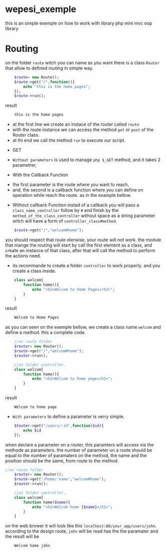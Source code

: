 # wepesi_exemple
this is an simple exemple on how to work with library php mini mvc oop library

# Routing
on the folder `route` witch you can name as you want there is a class `Router` that allow to defined routing in simple way.

```php
    $route= new Route();
    $route->get("/",function(){
        echo "this is the home pages";
    });
    $route->run();
```
result
```php
    this is the home pages
```
- at the first line we create an instace of the router called `route`
- with the route instance we can access the method `get` or `post` of the Router class.
- at thi end we call the method `run` to execute our script.

* GET 
- `Without parameters`
is used to manage `php $_GET` method, and it takes 2 parametrer,
* With the Callback Function
- the first parameter is the route where you want to reach, 
- and, the second is a callback function where you can define on operation while reach the route. as in the example bellow.

* Without callback Function
instad of a callback you will pass a `class_name_controller` follow by `#` and finish by the `method_of_the_class_controller` without space as a string parameter witch will have a form of `controller_class#method`.
```php
    $route->get("/","welcom#home");
```
you should respect that roule oterwise, your route will not work.
the module that mange the routing will start by call the first element as a class, and create an instance of that class, after that will call the method to perform the actions need.
* its recommande to create a folder `controller` to work properly. and you create a class inside.

```php
    class welcom{
        function home(){
            echo "<h2>Welcom to Home Pages</h2>";
        }
    }
```
result
```php
    Welcom to Home Pages
```
as you can seen on the exemple bellow, we create a class name `welcom` and define a method.
this a complete code.
```php 
    //on route folder
    $router= new Router();
    $route->get("/","welcom#home");
    $router->run();

    //on folder controller,
    class welcom{
        function home(){
            echo "<h2>Welcom to home page</h2>";
        }
    }
```
result
```php
    Welcom to home page
```
- `With parameters`
to define a parameter is verry simple.
```php
    $touter->get("/users/:id",function($id){
        echo $id
    });
```
when declare a parameter on a router, this paramters will access via the methode as parameters.
the number of parameter on a route should be equal to the number of paramaters on the method, the name and the position should be the same, from route to the method.
```php
//on route folder
    $router= new Router();
    $route->get("/home/:name","welcom#home");
    $router->run();

    //on folder controller,
    class welcom{
        function home($name){
            echo "<h2>Welcom home {$name}</h2>";
        }
    }
```
on the web brower it will look like this `localhost:80/your_app/users/john`. according to the design route,
`john` will be read has the the paramater and the result will be 
```php
    Welcom home john
```